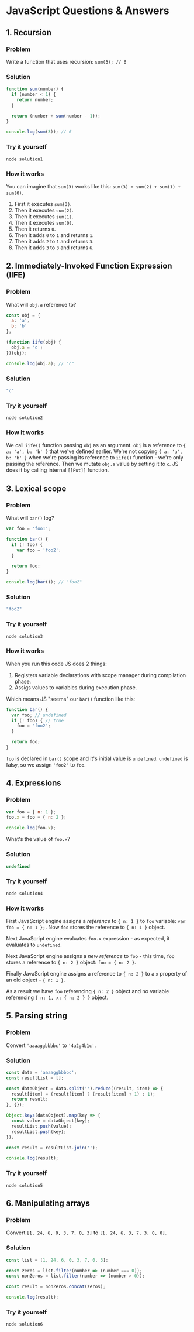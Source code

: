# JavaScript Questions & Answers

## 1. Recursion

### Problem

Write a function that uses recursion: `sum(3); // 6`

### Solution

```js
function sum(number) {
  if (number < 1) {
    return number;
  }

  return (number + sum(number - 1));
}

console.log(sum(3)); // 6
```

### Try it yourself

`node solution1`

### How it works

You can imagine that `sum(3)` works like this: `sum(3) + sum(2) + sum(1) + sum(0)`.

1. First it executes `sum(3)`.
2. Then it executes `sum(2)`.
3. Then it executes `sum(1)`.
4. Then it executes `sum(0)`.
5. Then it returns `0`.
6. Then it adds `0` to `1` and returns `1`.
7. Then it adds `2` to `1` and returns `3`.
8. Then it adds `3` to `3` and returns `6`.

## 2. Immediately-Invoked Function Expression (IIFE)

### Problem

What will `obj.a` reference to?

```js
const obj = {
  a: 'a',
  b: 'b'
};

(function iife(obj) {
  obj.a = 'c';
})(obj);

console.log(obj.a); // "c"
```

### Solution

```js
"c"
```

### Try it yourself

`node solution2`

### How it works

We call `iife()` function passing `obj` as an argument. `obj` is a reference to `{ a: 'a', b: 'b' }` that we've defined earlier. We're not copying `{ a: 'a', b: 'b' }` when we're passing its reference to `iife()` function - we're only passing the reference. Then we mutate `obj.a` value by setting it to `c`. JS does it by calling internal `[[Put]]` function.

## 3. Lexical scope

### Problem

What will `bar()` log?

```js
var foo = 'foo1';

function bar() {
  if (! foo) {
    var foo = 'foo2';
  }

  return foo;
}

console.log(bar()); // "foo2"
```

### Solution

```js
"foo2"
```

### Try it yourself

`node solution3`

### How it works

When you run this code JS does 2 things:

1. Registers variable declarations with scope manager during compilation phase.
2. Assigs values to variables during execution phase.

Which means JS "seems" our `bar()` function like this:
```js
function bar() {
  var foo; // undefined
  if (! foo) { // true
    foo = 'foo2';
  }

  return foo;
}
```

`foo` is declared in `bar()` scope and it's initial value is `undefined`. `undefined` is falsy, so we assign `'foo2'` to `foo`.

## 4. Expressions

### Problem

```js
var foo = { n: 1 };
foo.x = foo = { n: 2 };

console.log(foo.x);
```

What's the value of `foo.x`?

### Solution

```js
undefined
```

### Try it yourself

`node solution4`

### How it works

First JavaScript engine assigns a _reference_ to `{ n: 1 }` to `foo` variable: `var foo = { n: 1 };`. Now `foo` stores the reference to `{ n: 1 }` object.

Next JavaScript engine evaluates `foo.x` expression - as expected, it evaluates to `undefined`.

Next JavaScript engine assigns a _new reference_ to `foo` - this time, `foo` stores a reference to `{ n: 2 }` object: `foo = { n: 2 }`.

Finally JavaScript engine assigns a reference to `{ n: 2 }` to a `x` property of an old object - `{ n: 1 }`.

As a result we have `foo` referencing `{ n: 2 }` object and no variable referencing `{ n: 1, x: { n: 2 } }` object.

## 5. Parsing string

### Problem

Convert `'aaaaggbbbbc'` to `'4a2g4b1c'`.

### Solution

```js
const data = 'aaaaggbbbbc';
const resultList = [];

const dataObject = data.split('').reduce((result, item) => {
  result[item] = (result[item] ? (result[item] + 1) : 1);
  return result;
}, {});

Object.keys(dataObject).map(key => {
  const value = dataObject[key];
  resultList.push(value);
  resultList.push(key);
});

const result = resultList.join('');

console.log(result);
```

### Try it yourself

`node solution5`

## 6. Manipulating arrays

### Problem

Convert `[1, 24, 6, 0, 3, 7, 0, 3]` to `[1, 24, 6, 3, 7, 3, 0, 0]`.

### Solution

```js
const list = [1, 24, 6, 0, 3, 7, 0, 3];

const zeros = list.filter(number => (number === 0));
const nonZeros = list.filter(number => (number > 0));

const result = nonZeros.concat(zeros);

console.log(result);

```

### Try it yourself

`node solution6`
